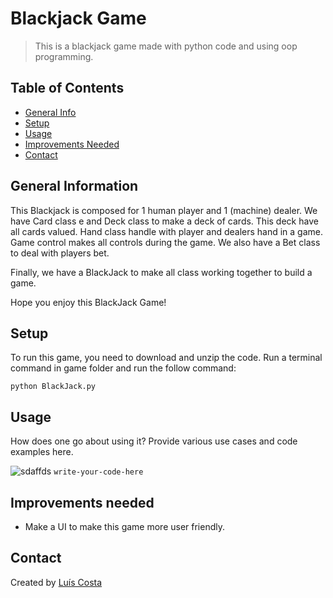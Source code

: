 # Blackjack Game
> This is a blackjack game made with python code and using oop programming.

## Table of Contents
* [General Info](#general-information)
* [Setup](#setup)
* [Usage](#usage)
* [Improvements Needed](#improvements-needed)
* [Contact](#contact)


## General Information

This Blackjack is composed for 1 human player and 1 (machine) dealer. 
We have Card class e and Deck class to make a deck of cards. This deck have all cards valued.
Hand class handle with player and dealers hand in a game.
Game control makes all controls during the game.
We also have a Bet class to deal with players bet.

Finally, we have a BlackJack to make all class working together to build a game.

Hope you enjoy this BlackJack Game!

## Setup
To run this game, you need to download and unzip the code.
Run a terminal command in game folder and run the follow command:
```
python BlackJack.py
```

## Usage
How does one go about using it?
Provide various use cases and code examples here.

![sdaffds](https://user-images.githubusercontent.com/99747197/155983777-57ddba9c-c7f7-448c-a875-90be86835529.png)
`write-your-code-here`

## Improvements needed

- Make a UI to make this game more user friendly.


## Contact
Created by [Luís Costa](https://www.linkedin.com/in/lu%C3%ADs-costa-793a2414b/)

